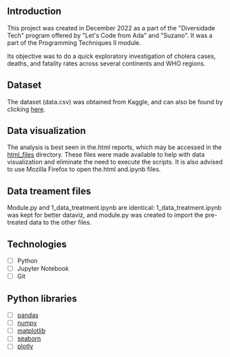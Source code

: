 ## Introduction
This project was created in December 2022 as a part of the "Diversidade Tech" program offered by "Let's Code from Ada" and "Suzano". It was a part of the Programming Techniques II module.

Its objective was to do a quick exploratory investigation of cholera cases, deaths, and fatality rates across several continents and WHO regions.

## Dataset

The dataset (data.csv) was obtained from Kaggle, and can also be found by clicking [here](https://www.kaggle.com/datasets/imdevskp/cholera-dataset).

## Data visualization
The analysis is best seen in the.html reports, which may be accessed in the [html_files](https://github.com/CarolLuz/cholera_analysis/tree/main/html_files) directory. These files were made available to help with data visualization and eliminate the need to execute the scripts. It is also advised to use Mozilla Firefox to open the.html and.ipynb files.


## Data treament files

Module.py and 1_data_treatment.ipynb are identical: 1_data_treatment.ipynb was kept for better dataviz, and module.py was created to import the pre-treated data to the other files.

## Technologies

 - [ ] Python
 - [ ] Jupyter Notebook
 - [ ] Git

## Python libraries

 - [ ] [pandas](https://pandas.pydata.org/)
 - [ ] [numpy](https://numpy.org/)
 - [ ] [matplotlib](https://matplotlib.org/)
 - [ ] [seaborn](https://seaborn.pydata.org/)
 - [ ] [plotly](https://plotly.com/python/)